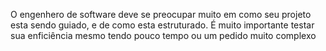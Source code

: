 O engenhero de software deve se preocupar muito em como seu projeto esta sendo guiado, e de como esta estruturado. É muito importante testar sua enficiência mesmo tendo pouco tempo ou um pedido muito complexo

